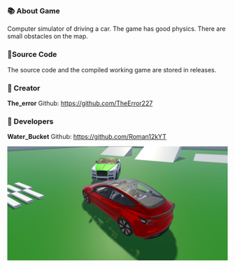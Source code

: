 ### 📚 About Game
Computer simulator of driving a car. The game has good physics. There are small obstacles on the map.

### 📑Source Code 
The source code and the compiled working game are stored in releases.

### 🌟 Creator
**The_error**  Github: https://github.com/TheError227

### 🔧 Developers
**Water_Bucket**  Github: https://github.com/Roman12kYT

![Screenshot from the game](CRS.png)
